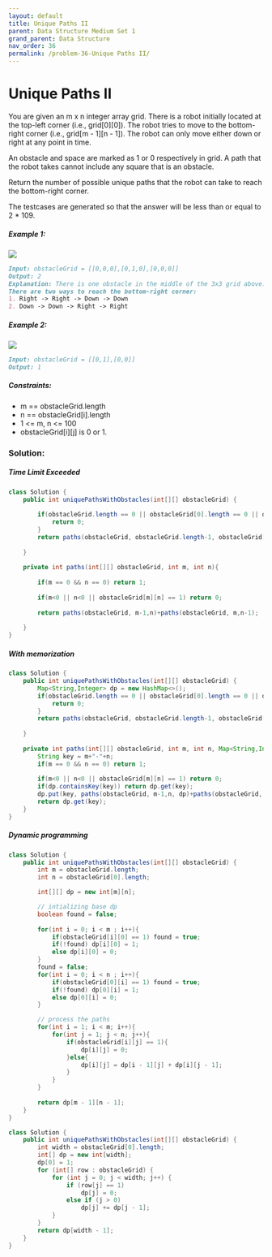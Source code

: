 ```yaml
---
layout: default
title: Unique Paths II
parent: Data Structure Medium Set 1
grand_parent: Data Structure
nav_order: 36
permalink: /problem-36-Unique Paths II/
---
```


# Unique Paths II
You are given an m x n integer array grid. There is a robot initially located at the top-left corner (i.e., grid[0][0]). The robot tries to move to the bottom-right corner (i.e., grid[m - 1][n - 1]). The robot can only move either down or right at any point in time.

An obstacle and space are marked as 1 or 0 respectively in grid. A path that the robot takes cannot include any square that is an obstacle.

Return the number of possible unique paths that the robot can take to reach the bottom-right corner.

The testcases are generated so that the answer will be less than or equal to 2 * 109.

##### Example 1:
![](../../assets/images/ds/robot1.jpeg)
```markdown
Input: obstacleGrid = [[0,0,0],[0,1,0],[0,0,0]]
Output: 2
Explanation: There is one obstacle in the middle of the 3x3 grid above.
There are two ways to reach the bottom-right corner:
1. Right -> Right -> Down -> Down
2. Down -> Down -> Right -> Right
```
##### Example 2:
![](../../assets/images/ds/robot2.jpeg)
```markdown
Input: obstacleGrid = [[0,1],[0,0]]
Output: 1
```
##### Constraints:
* m == obstacleGrid.length
* n == obstacleGrid[i].length
* 1 <= m, n <= 100
* obstacleGrid[i][j] is 0 or 1.

### Solution: 
##### Time Limit Exceeded

```java
class Solution {
    public int uniquePathsWithObstacles(int[][] obstacleGrid) {
                
        if(obstacleGrid.length == 0 || obstacleGrid[0].length == 0 || obstacleGrid[0][0] ==  1) {
            return 0;
        }
        return paths(obstacleGrid, obstacleGrid.length-1, obstacleGrid[0].length-1);
        
    }
    
    private int paths(int[][] obstacleGrid, int m, int n){
        
        if(m == 0 && n == 0) return 1;
        
        if(m<0 || n<0 || obstacleGrid[m][n] == 1) return 0;
        
        return paths(obstacleGrid, m-1,n)+paths(obstacleGrid, m,n-1);
        
    }
}
```
##### With memorization 
```java
class Solution {
    public int uniquePathsWithObstacles(int[][] obstacleGrid) {
        Map<String,Integer> dp = new HashMap<>();    
        if(obstacleGrid.length == 0 || obstacleGrid[0].length == 0 || obstacleGrid[0][0] ==  1) {
            return 0;
        }
        return paths(obstacleGrid, obstacleGrid.length-1, obstacleGrid[0].length-1, dp);
        
    }
    
    private int paths(int[][] obstacleGrid, int m, int n, Map<String,Integer> dp){
        String key = m+"-"+n;
        if(m == 0 && n == 0) return 1;
        
        if(m<0 || n<0 || obstacleGrid[m][n] == 1) return 0;
        if(dp.containsKey(key)) return dp.get(key);
        dp.put(key, paths(obstacleGrid, m-1,n, dp)+paths(obstacleGrid, m,n-1, dp));
        return dp.get(key);
    }
}
```
##### Dynamic programming 
```java
class Solution {
    public int uniquePathsWithObstacles(int[][] obstacleGrid) {
        int m = obstacleGrid.length;
        int n = obstacleGrid[0].length;

        int[][] dp = new int[m][n];

        // intializing base dp
        boolean found = false;
        
        for(int i = 0; i < m ; i++){
            if(obstacleGrid[i][0] == 1) found = true;
            if(!found) dp[i][0] = 1;
            else dp[i][0] = 0;
        }
        found = false;
        for(int i = 0; i < n ; i++){
            if(obstacleGrid[0][i] == 1) found = true;
            if(!found) dp[0][i] = 1;
            else dp[0][i] = 0;
        }

        // process the paths
        for(int i = 1; i < m; i++){
            for(int j = 1; j < n; j++){
                if(obstacleGrid[i][j] == 1){
                    dp[i][j] = 0;
                }else{
                    dp[i][j] = dp[i - 1][j] + dp[i][j - 1];
                }
            }
        }
        
        return dp[m - 1][n - 1];
    }
}
```
```java
class Solution {
    public int uniquePathsWithObstacles(int[][] obstacleGrid) {
        int width = obstacleGrid[0].length;
        int[] dp = new int[width];
        dp[0] = 1;
        for (int[] row : obstacleGrid) {
            for (int j = 0; j < width; j++) {
                if (row[j] == 1)
                    dp[j] = 0;
                else if (j > 0)
                    dp[j] += dp[j - 1];
            }
        }
        return dp[width - 1];
    }
}
```